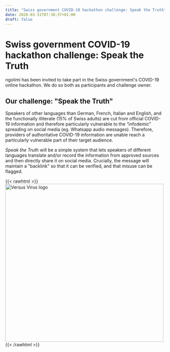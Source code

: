 ```yaml
---
title: "Swiss government COVID-19 hackathon challenge: Speak the Truth"
date: 2020-03-31T07:38:37+01:00
draft: false
---
```

# Swiss government COVID-19 hackathon challenge: Speak the Truth

ngolimi has been invited to take part in the Swiss government's COVID-19 online hackathon. We do so both as participants and challenge owner.

## Our challenge: "Speak the Truth" 

Speakers of other languages than German, French, Italian and English, and the functionally illiterate (15% of Swiss adults) are cut from official COVID-19 information and therefore particularly vulnerable to the “infodemic” spreading on social media (eg. Whatsapp audio messages). Therefore, providers of authoritative COVID-19 information are unable reach a particularly vulnerable part of their target audience.	

_Speak the Truth_ will be a simple system that lets speakers of different languages translate and/or record the information from approved sources and then directly share it on social media. Crucially, the message will maintain a "backlink" so that it can be verified, and that misuse can be flagged.

{{< rawhtml >}}
<img src="/img/versusvirus.png" alt="Versus Virus logo" style="width:500px;border-color:black !important;border:10px;!important"/>
{{< /rawhtml >}}
